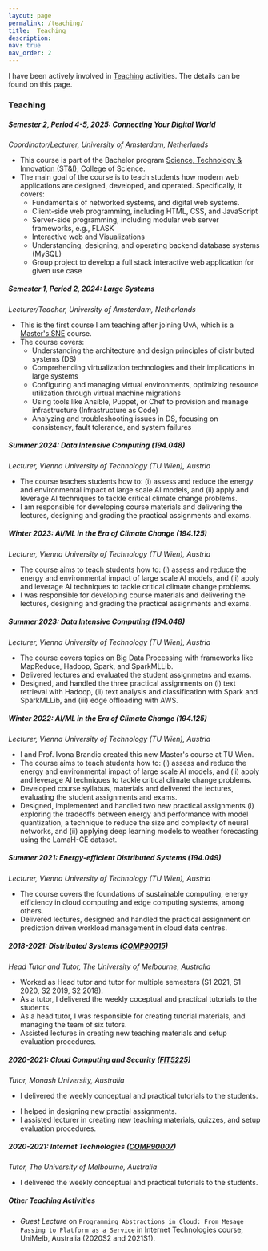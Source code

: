 ```yaml
---
layout: page
permalink: /teaching/
title:  Teaching
description: 
nav: true
nav_order: 2
---
```

I have been actively involved in [Teaching](#teaching)  activities. The details can be found on this page. 

<a id="teaching"></a>

### Teaching



##### **Semester 2, Period 4-5, 2025: Connecting Your Digital World**
*Coordinator/Lecturer, University of Amsterdam, Netherlands*
- This course is part of the Bachelor program [Science, Technology & Innovation (ST&I)](https://studiegids.uva.nl/xmlpages/page/2024-2025/zoek-vak/vak/119932), College of Science.
- The main goal of the course is to teach students how modern web applications are designed, developed, and operated. Specifically, it covers:
  - Fundamentals of networked systems, and digital web systems. 
  - Client-side web programming, including HTML, CSS, and JavaScript
  - Server-side programming, including modular web server frameworks, e.g., FLASK
  - Interactive web  and Visualizations
  - Understanding, designing, and operating backend database systems (MySQL)
  - Group project to develop a full stack interactive web application for given use case


##### **Semester 1, Period 2, 2024: Large Systems**
*Lecturer/Teacher, University of Amsterdam, Netherlands*
- This is the first course I am teaching after joining UvA, which is a [Master's SNE](https://www.uva.nl/shared-content/programmas/en/masters/security-and-network-engineering/security-and-network-engineering.html?origin=znSrDUT%2BQ5uz6dso72fBmw) course.
- The course covers:
  - Understanding the architecture and design principles of distributed systems (DS)
  - Comprehending virtualization technologies and their implications in large systems
  - Configuring and managing virtual environments, optimizing resource utilization through virtual machine migrations
  - Using tools like Ansible, Puppet, or Chef to provision and manage infrastructure (Infrastructure as Code)
  - Analyzing and troubleshooting issues in DS, focusing on consistency, fault tolerance, and system failures

##### **Summer 2024: Data Intensive Computing** (194.048)
*Lecturer, Vienna University of Technology (TU Wien), Austria*
- The course teaches students how to: (i) assess and reduce the energy and environmental impact of large scale AI models, and (ii) apply and leverage AI techniques to tackle critical climate change problems.
-   I am responsible for developing course materials and delivering the lectures, designing and grading the practical assignments and exams.

##### **Winter 2023: AI/ML in the Era of Climate Change** (194.125)
*Lecturer, Vienna University of Technology (TU Wien), Austria*
- The course aims to teach students how to: (i) assess and reduce the energy and environmental impact of large scale AI models, and (ii) apply and leverage AI techniques to tackle critical climate change problems.
-   I was responsible for developing course materials and delivering the lectures, designing and grading the practical assignments and exams.

##### **Summer 2023: Data Intensive Computing** (194.048)
*Lecturer, Vienna University of Technology (TU Wien), Austria*
- The course covers topics on Big Data Processing with frameworks like MapReduce, Hadoop, Spark, and SparkMLLib.
- Delivered lectures and  evaluated the student assignmetns and exams.
- Designed, and handled the three practical  assignments on (i) text retrieval with Hadoop, (ii) text analysis and classification with Spark and SparkMLLib, and (iii) edge offloading with AWS.

##### **Winter 2022: AI/ML in the Era of Climate Change** (194.125)
*Lecturer, Vienna University of Technology (TU Wien), Austria*
- I and Prof. Ivona Brandic  created this new Master's course at TU Wien.
-  The course aims to teach students how to: (i) assess and reduce the energy and environmental impact of large scale AI models, and (ii) apply and leverage AI techniques to tackle critical climate change problems.
- Developed  course syllabus, materials and delivered the lectures,  evaluating the student assignments and exams.
- Designed, implemented and handled two new practical assignments (i) exploring the tradeoffs between energy and performance with model quantization, a technique to reduce the size and complexity of neural networks, and (ii) applying deep learning models to weather forecasting using the LamaH-CE dataset.

##### **Summer 2021: Energy-efficient Distributed Systems** (194.049)
*Lecturer, Vienna University of Technology (TU Wien), Austria*
- The course covers the foundations of  sustainable computing, energy efficiency in cloud computing and edge computing systems, among others.
- Delivered lectures, designed and handled the practical assignment on prediction driven workload management in cloud data centres.

<!-- - Lecturer: Energy-efficient Distributed Systems (EEDS), 2022 Semester 1, Feb 2022- June 2022, Vienna University of Technology (TU Wien), Austria. -->

##### **2018-2021: Distributed Systems** ([COMP90015](https://handbook.unimelb.edu.au/2019/subjects/comp90015))
*Head Tutor and Tutor, The University of Melbourne, Australia*
- Worked as Head tutor and tutor for multiple semesters (S1 2021, S1 2020, S2 2019, S2 2018).
- As a tutor, I  delivered the weekly coceptual and practical tutorials  to the students.
- As a head tutor, I was responsible for creating  tutorial materials, and managing the team of six tutors.
- Assisted lectures in creating new teaching materials and setup evaluation procedures. 

##### **2020-2021: Cloud Computing and Security** ([FIT5225](https://handbook.monash.edu/2020/units/FIT5225))
*Tutor, Monash University, Australia*
-  I  delivered the weekly conceptual and practical tutorials  to the students.
<!-- - Topic covered- f -->
-  I helped in designing new practial assignments.
-  I assisted lecturer in creating new teaching materials, quizzes, and setup evaluation procedures. 

##### **2020-2021: Internet Technologies** ([COMP90007](https://handbook.unimelb.edu.au/2020/subjects/comp90007))
*Tutor, The University of Melbourne, Australia*
-  I  delivered the weekly conceptual and practical tutorials  to the students.

##### **Other Teaching Activities**
- *Guest Lecture* on `Programming Abstractions in Cloud: From Mesage Passing to Platform as a Service` in Internet Technologies course, UniMelb, Australia (2020S2 and 2021S1).
